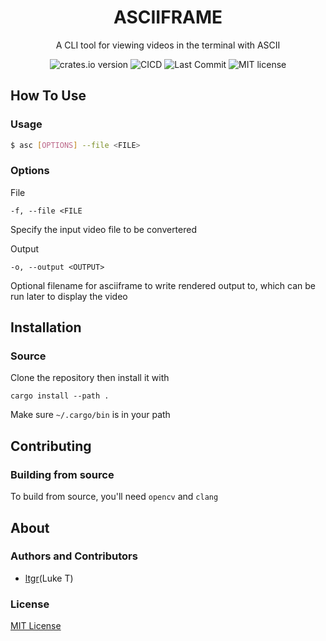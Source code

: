 <h1 align="center">ASCIIFRAME</h1>
<p align="center">A CLI tool for viewing videos in the terminal with ASCII<p>
<p align="center">
    <img href="https://crates.io/crates/asciiframe" src="https://img.shields.io/crates/v/asciiframe?style=for-the-badge" alt="crates.io version">
    <img href="https://github.com/seggfault/asciiframe/actions/workflows/CICD.yml" src="https://img.shields.io/github/workflow/status/seggfault/asciiframe/CICD?style=for-the-badge" alt="CICD">
    <img href="https://github.com/seggfault/asciiframe/commits/main" src="https://img.shields.io/github/last-commit/seggfault/asciiframe?style=for-the-badge" alt="Last Commit">
    <img href="https://github.com/seggfault/asciiframe/blob/main/LICENSE" src="https://img.shields.io/github/license/seggfault/asciiframe?style=for-the-badge" alt="MIT license">
</p>

## How To Use
### Usage
```sh
$ asc [OPTIONS] --file <FILE>
```

### Options
File
```
-f, --file <FILE
```
Specify the input video file to be convertered

Output
```
-o, --output <OUTPUT>
```
Optional filename for asciiframe to write rendered output to, which can be run later to display the video

## Installation
### Source

Clone the repository then install it with
```
cargo install --path .
```
Make sure `~/.cargo/bin` is in your path

## Contributing
### Building from source
To build from source, you'll need `opencv` and `clang`

## About
### Authors and Contributors
- [ltgr](https://github.com/ltgr)(Luke T)

### License
[MIT License](https://github.com/ltgr/turbo/blob/master/LICENSE)
